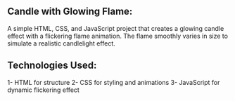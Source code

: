 ## Candle with Glowing Flame:
A simple HTML, CSS, and JavaScript project that creates a glowing candle effect with a flickering flame animation. The flame smoothly varies in size to simulate a realistic candlelight effect.

## Technologies Used:
1- HTML for structure
2- CSS for styling and animations
3- JavaScript for dynamic flickering effect
